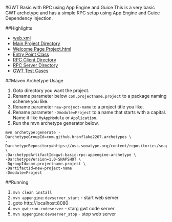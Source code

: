 #GWT Basic with RPC using App Engine and Guice
This is a very basic GWT archetype and has a simple RPC setup using App Engine and Guice Dependency Injection.

##Highlights

* [web.xml](src/main/webapp/WEB-INF/web.xml)
* [Main Project Directory](src/main/java/org/gonevertical/project)
* [Welcome Page Project.html](src/main/webapp/Project.html)
* [Entry Point Class](src/main/java/org/gonevertical/project/client/ProjectEntryPoint.java)
* [RPC Client Directory](src/main/java/org/gonevertical/project/client/rpc)
* [RPC Server Directory](src/main/java/org/gonevertical/project/server/servlets/rpc)
* [GWT Test Cases](src/test/java/org/gonevertical/project/client)

##Maven Archetype Usage

1. Goto directory you want the project.
2. Rename parameter below `com.projectname.project` to a package naming scheme you like.
3. Rename parameter `new-project-name` to a project title you like.
4. Rename parameter `-Dmodule=Project` to a name that starts with a capital. Name it like `MyAppModule` or `Application`.
5. Run the mvn archetype generator below.


```
mvn archetype:generate -DarchetypeGroupId=com.github.branflake2267.archetypes \
-DarchetypeRepository=https://oss.sonatype.org/content/repositories/snapshots \
-DarchetypeArtifactId=gwt-basic-rpc-appengine-archetype \
-DarchetypeVersion=1.0-SNAPSHOT \
-DgroupId=com.projectname.project \
-DartifactId=new-project-name 
-Dmodule=Project
```

##Running
1. `mvn clean install`
2. `mvn appengine:devserver_start` - start web server
3. goto http://localhost:8080 
4. `mvn gwt:run-codeserver` - starg gwt code server
5. `mvn appengine:devserver_stop` - stop web server